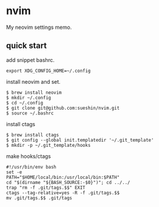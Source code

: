 # nvim
My neovim settings memo.

## quick start

add snippet bashrc.
~~~
export XDG_CONFIG_HOME=~/.config
~~~

install neovim and set.
~~~
$ brew install neovim
$ mkdir ~/.config
$ cd ~/.config
$ git clone git@github.com:sueshin/nvim.git
$ source ~/.bashrc
~~~

install ctags
~~~
$ brew install ctags
$ git config --global init.templatedir '~/.git_template'
$ mkdir -p ~/.git_template/hooks
~~~

make hooks/ctags
~~~
#!/usr/bin/env bash
set -e
PATH="$HOME/local/bin:/usr/local/bin:$PATH"
cd "$(dirname "${BASH_SOURCE:-$0}")"; cd ../../
trap "rm -f .git/tags.$$" EXIT
ctags --tag-relative=yes -R -f .git/tags.$$
mv .git/tags.$$ .git/tags
~~~
